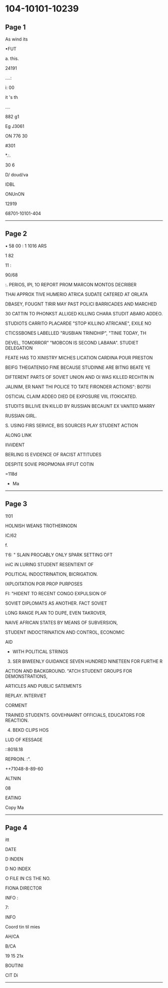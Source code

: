 # 104-10101-10239

## Page 1

As wind its

•FUT

a. this.

24191

....:

i: 00

it 's th

....

882 g1

Eg J3061

ON 776 30

#301

*.:.

30 6

D/ doud/va

IDBL

ONUnON

12919

68701-10101-404

---

## Page 2

• 58 00 : 1 1016 ARS

1 82

11 :

90/68

:. PERIOS, IPI, 1O REPORT PROM MARCON MONTOS DECRIBER

THAI APPROX TIVE HUMERIO ATRICA SUDATE CATERED AT ORLATA

DBASEY, FOUGNT TIRIR MAY PAST POLICI BARRICADES AND MARCHED

30 CATTIN TO PHONKST ALLIGED KILLING CHARA STUDIT ABARO ADDEO.

STUDIOTS CARRITO PLACARDE "STOP KILLINO ATRICANE", EXILE NO

CTICSSBONES LABELLED "RUSBIAN TRINIDHIP", "TINIE TODAY, TH

DEVEL, TOMORROR" "MOBCON IS SECOND LABANA". STUDIET DELEGATION

FEATE HAS TO XINISTRY MICHES LICATION CARDINA POUR PRESTON

BEIFG THEGATENSO FINE BECAUSE STUDINNE ARE BITNG BEATE YE

DIFTERENT PARTS OF SOVIET UNION AND OI WAS KILLED RECHTIN IN

JALINIM, ER NANT THI POLICE TO TATE FIRONDER ACTIONS": B0715I

OSTICIAL CLAIM ADDEO DIED DE EXPOSURE VIIL ITOKICATED.

STUDITS BILLIVE EN KILLID BY RUSSIAN BECAUNT EX VANTED MARRY

RUSSIAN GIRL.

S. USING FIRS SERVICE, BIS SOURCES PLAY STUDENT ACTION

ALONG LINK

lIViIDENT

BERLING IS EVIDENCE OF RACIST ATTITUDES

DESPITE SOVIE PROPMONIA IFFUT COTIN

=118d

- Ma

---

## Page 3

1!01

HOLNISH WEANS TROTHERNODN

IC/62

f.

1'6: " SLAIN PROCABLY ONLY SPARK SETTING OFT

iniC iN LURING STUDENT RESENTIENT OF

POLITICAL INDOCTRINATION, BICRIGATION.

IXPLOITATION POR PROP PURPOSES

FI: "HIDENT TO RECENT CONGO EXPULSION OF

SOVIET DIPLOMATS AS ANOTHER. FACT SOVIET

LONG RANGE PLAN TO DUPE, EVEN TAKROVER,

NAIVE AFRICAN STATES BY MEANS OF SUBVERSION,

STUDENT INDOCTRINATICN AND CONTROL, ECONOMIC

AID

- WITH POLITICAL STRINGS

3. SER BIWEENLY GUIDANCE SEVEN HUNDRED NINETEEN FOR FURTHE R

ACTION AND BACKGROUND. "ATCH STUDENT GROUPS FOR DEMONSTRATIONS,

ARTICLES AND PUBLIC SATEMENTS

REPLAY. INTERVIET

CORMENT

TRAINED STUDENTS. GOVEHNARNT OFFICIALS, EDUCATORS FOR REACTION.

4. BEKD CLIPS HOS

LUD OF KESSAGE

::8018.18

REPROIN. :".

++71048-8-89-60

ALTNIN

08

EATING

Copy Ma

---

## Page 4

itt

DATE

D INDEN

D NO INDEX

O FILE IN CS THE NO.

FIONA DIRECTOR

INFO :

7:

INFO

Coord tin til mies

AH/CA

B/CA

19 15 21x

BOUTINI

CIT Di

---

